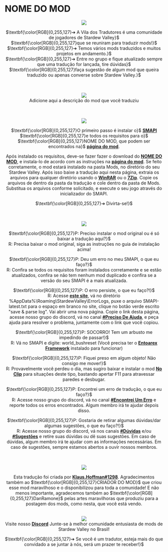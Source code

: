 # NOME DO MOD
<div align="center">
  <img src="https://i.imgur.com/OMFnY4K.png">
  
  $\textbf{\color[RGB]{0,255,127}➔ A Vila dos Tradutores é uma comunidade de jogadores de Stardew Valley}$  \
  $\textbf{\color[RGB]{0,255,127}que se reuniram para traduzir mods!}$ \
  $\textbf{\color[RGB]{0,255,127}➔ Temos vários mods traduzidos e muitos projetos em andamento.}$ \
  $\textbf{\color[RGB]{0,255,127}➔ Entre no grupo e fique atualizado sempre que uma tradução for lançada, tire dúvidas}$ \
  $\textbf{\color[RGB]{0,255,127}faça sugestão de algum mod que queira traduzido ou apenas converse sobre Stardew Valley.}$
  
  <br> <br> <img src="https://i.imgur.com/Ze39v02.png">
  <br> Adicione aqui a descrição do mod que você traduziu

  <br>
  <br> <img src="https://i.imgur.com/ex94iHJ.png">
  
  $\textbf{\color[RGB]{0,255,127}O primeiro passo é instalar o}$ **[SMAPI]** $\textbf{\color[RGB]{0,255,127}e todos os requisitos para o}$ \
  $\textbf{\color[RGB]{0,255,127}NOME DO MOD, que podem ser encontrados na}$ **[página do mod][NOME DO MOD]**.
  
  Após instalado os requisitos, deve-se fazer fazer o download do **[NOME DO MOD]**, e instala-lo de acordo com as instruções na **[página do mod][NOME DO MOD]**.
  Se feito corretamente, o mod estará instalado na pasta Mods, no diretório do seu Stardew Valley. Após isso baixe a tradução aqui nesta página, extraia os arquivos para qualquer diretório usando o **[WinRAR]** ou o **[7Zip]**.
  Copie os arquivos de dentro da pasta da tradução e cole dentro da pasta de Mods. Substitua os arquivos conforme solicitado, e execute o seu jogo através do inicializador do SMAPI.
  
  $\textbf{\color[RGB]{0,255,127}➔ Divirta-se!}$

  <br>
  <br> <img src="https://i.imgur.com/bdn4XPc.png">
  
  $\textbf{\color[RGB]{0,255,127}P: Preciso instalar o mod original ou é só baixar a tradução aqui?}$ \
  R: Precisa baixar o mod original, siga as instruções no guia de instalação acima!
  
  $\textbf{\color[RGB]{0,255,127}P: Deu um erro no meu SMAPI, o que eu faço?}$ \
  R: Confira se todos os requisitos foram instalados corretamente e se estão atualizados, confira se não tem nenhum mod duplicado e confira se a versão do seu SMAPI é a mais atualizada.
  
  $\textbf{\color[RGB]{0,255,127}P: O erro persiste, o que eu faço?!}$ \
  R: Acesse **[este site][SMAPI Log]**, vá no diretório %AppData%\Roaming\StardewValley\ErrorLogs, puxe o arquivo SMAPI-latest.txt para o espaço em branco no site, clique no botão verde escrito "save & parse log". Vai abrir uma nova página.
  Copie o link desta página, acesse nosso grupo do discord, vá no canal **[#Preciso De Ajuda]**, e peça ajuda para resolver o problema, juntamente com o link que você copiou.
  
  $\textbf{\color[RGB]{0,255,127}P: SOCORRO! Tem um arbusto me impedindo de passar!}$ \
  R: Vá no SMAPI e digite: world_bushreset (Você precisa ter o **[Entoarex Framework]** instalado para funcionar)
  
  $\textbf{\color[RGB]{0,255,127}P: Fiquei preso em algum objeto! Não consigo me mover!}$ \
  R: Provavelmente você perdeu o dia, mas sugiro baixar e instalar o mod **[No Clip]** para situações deste tipo, bastando apertar F11 para atravessar paredes e desbugar.
  
  $\textbf{\color[RGB]{0,255,127}P: Encontrei um erro de tradução, o que eu faço?}$ \
  R: Acesse nosso grupo do discord, vá no canal **[#Encontrei Um Erro]** e reporte todos os erros encontrados. Algum membro irá te ajudar depois disso.
  
  $\textbf{\color[RGB]{0,255,127}P: Gostaria de retirar algumas dúvidas/dar algumas sugestões, o que eu faço?!}$ \
  R: Acesse nosso grupo do discord, vá nos canais **[#Dúvidas]** e/ou **[#Sugestões]** e retire suas dúvidas ou dê suas sugestões. Em caso de dúvidas, algum membro irá te ajudar com as informações necessárias. Em caso de sugestões, sempre estamos abertos a ouvir nossos membros.
  
  
  <br>
  <br> <img src="https://i.imgur.com/cwIIobS.png">
  
  Esta tradução foi criada por **[Klaus.Hoffman#1298]**.  <!-- (Coloque teu nome de usuário aqui) -->
  Agradecimentos também ao $\textbf{\color[RGB]{0,255,127}CRIADOR DO MOD}$ que criou esse mod maravilhoso e o disponibilizou para toda a comunidade! <!-- (Além de colocar o nome do criador do mod, coloque os demais creditos informando quem fez o que se possivel) -->
  E não menos importante, agradecemos também ao $\textbf{\color[RGB]{0,255,127}DanRamone}$ pelas artes maravilhoras que produziu para a postagem dos mods, como nesta, que você está vendo.

  <br> [<img src="https://i.imgur.com/Yy6yz4O.png">][Discord]  
  Visite nosso **[Discord]** Junte-se à melhor comunidade entusiasta de mods de Stardew Valley no Brasil!
  
  $\textbf{\color[RGB]{0,255,127}➔ Se você é um tradutor, esteja mais do que convidado a se juntar à nós, será um prazer te receber!}$
</div>

[SMAPI]: https://www.nexusmods.com/stardewvalley/mods/2400
[NOME DO MOD]: https://www.nexusmods.com/stardewvalley/mods/
[WinRAR]: https://www.rarlab.com/
[7Zip]: https://www.7-zip.org/
[SMAPI Log]: https://smapi.io/log
[#Preciso De Ajuda]: https://discord.com/channels/863968484723523614/873596282738995240
[No Clip]: https://www.nexusmods.com/stardewvalley/mods/3900
[Entoarex Framework]: https://www.nexusmods.com/stardewvalley/mods/2269
[#Encontrei Um Erro]: https://discord.com/channels/863968484723523614/882042131101909013
[#Dúvidas]: https://discord.com/channels/863968484723523614/863971190652796960
[#Sugestões]: https://discord.com/channels/863968484723523614/863986111315574814
[Discord]: https://discord.gg/yfz6pZZ6X6
[Klaus.Hoffman#1298]: https://discordid.netlify.app/?id=550489600859045889         


<!-- Em cima coloque teu nome de usuário e coloque seu ID do Discord em https://discordid.netlify.app/?id= para o link-->
